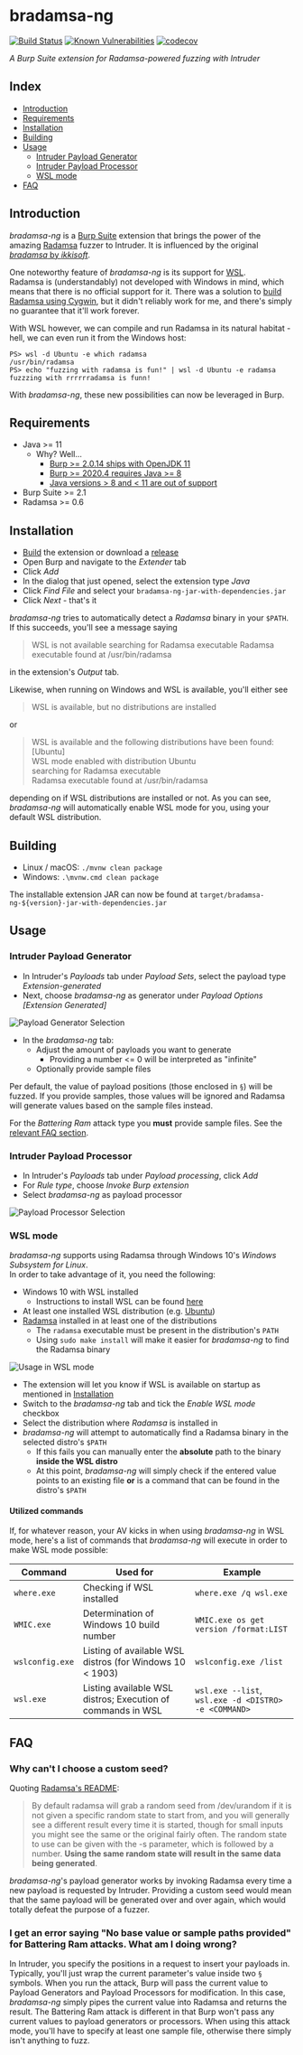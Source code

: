 # bradamsa-ng

[![Build Status](https://github.com/nscuro/bradamsa-ng/workflows/Continuous%20Integration/badge.svg)](https://travis-ci.com/nscuro/bradamsa-ng)
[![Known Vulnerabilities](https://snyk.io/test/github/nscuro/bradamsa-ng/badge.svg?targetFile=pom.xml)](https://snyk.io/test/github/nscuro/bradamsa-ng?targetFile=pom.xml)
[![codecov](https://codecov.io/gh/nscuro/bradamsa-ng/branch/master/graph/badge.svg)](https://codecov.io/gh/nscuro/bradamsa-ng)

*A Burp Suite extension for Radamsa-powered fuzzing with Intruder*

## Index

- [Introduction](#introduction)
- [Requirements](#requirements)
- [Installation](#installation)
- [Building](#building)
- [Usage](#usage)
  - [Intruder Payload Generator](#intruder-payload-generator)
  - [Intruder Payload Processor](#intruder-payload-processor)
  - [WSL mode](#wsl-mode)
- [FAQ](#faq)
  
## Introduction

*bradamsa-ng* is a [Burp Suite](https://portswigger.net/burp/) extension that brings the power of the amazing 
[Radamsa](https://gitlab.com/akihe/radamsa) fuzzer to Intruder. It is influenced by the original 
[*bradamsa* by *ikkisoft*](https://github.com/ikkisoft/bradamsa).

One noteworthy feature of *bradamsa-ng* is its support for [WSL](https://docs.microsoft.com/en-us/windows/wsl/about).  
Radamsa is (understandably) not developed with Windows in mind, which means that there is no official support for it. 
There was a solution to [build Radamsa using Cygwin](https://github.com/aoh/radamsa/issues/31#issuecomment-266049451), 
but it didn't reliably work for me, and there's simply no guarantee that it'll work forever.  
  
With WSL however, we can compile and run Radamsa in its natural habitat - hell, we can even run it from the Windows host:

```shell script
PS> wsl -d Ubuntu -e which radamsa
/usr/bin/radamsa
PS> echo "fuzzing with radamsa is fun!" | wsl -d Ubuntu -e radamsa
fuzzzing with rrrrrradamsa is funn!
```

With *bradamsa-ng*, these new possibilities can now be leveraged in Burp.

## Requirements

* Java >= 11
  * Why? Well...
    * [Burp >= 2.0.14 ships with OpenJDK 11](https://twitter.com/Burp_Suite/status/1088829534600921090)
    * [Burp >= 2020.4 requires Java >= 8](https://portswigger.net/burp/releases/professional-community-2020-4)
    * [Java versions > 8 and < 11 are out of support](https://adoptopenjdk.net/support.html#roadmap)
* Burp Suite >= 2.1
* Radamsa >= 0.6

## Installation

* [Build](#building) the extension or download a [release](https://github.com/nscuro/bradamsa-ng/releases)
* Open Burp and navigate to the *Extender* tab
* Click *Add*
* In the dialog that just opened, select the extension type *Java*
* Click *Find File* and select your `bradamsa-ng-jar-with-dependencies.jar`
* Click *Next* - that's it

*bradamsa-ng* tries to automatically detect a *Radamsa* binary in your `$PATH`. If this succeeds, you'll
see a message saying 

> WSL is not available
> searching for Radamsa executable
> Radamsa executable found at /usr/bin/radamsa

in the extension's *Output* tab.

Likewise, when running on Windows and WSL is available, you'll either see

> WSL is available, but no distributions are installed

or 

> WSL is available and the following distributions have been found: [Ubuntu]  
> WSL mode enabled with distribution Ubuntu  
> searching for Radamsa executable  
> Radamsa executable found at /usr/bin/radamsa

depending on if WSL distributions are installed or not. As you can see, *bradamsa-ng* will automatically enable
WSL mode for you, using your default WSL distribution.

## Building

* Linux / macOS: `./mvnw clean package`
* Windows: `.\mvnw.cmd clean package`

The installable extension JAR can now be found at `target/bradamsa-ng-${version}-jar-with-dependencies.jar`

## Usage

### Intruder Payload Generator

* In Intruder's *Payloads* tab under *Payload Sets*, select the payload type *Extension-generated*
* Next, choose *bradamsa-ng* as generator under *Payload Options [Extension Generated]*

![Payload Generator Selection](.github/screenshots/intruder-payload-generator-selection.jpg)

* In the *bradamsa-ng* tab:
  * Adjust the amount of payloads you want to generate
    * Providing a number <= 0 will be interpreted as "infinite"
  * Optionally provide sample files

Per default, the value of payload positions (those enclosed in `§`) will be fuzzed. If you provide samples, those values 
will be ignored and Radamsa will generate values based on the sample files instead.

For the *Battering Ram* attack type you **must** provide sample files.
See the [relevant FAQ section](#i-get-an-error-saying-no-base-value-or-sample-paths-provided-for-battering-ram-attacks-what-am-i-doing-wrong).

### Intruder Payload Processor

* In Intruder's *Payloads* tab under *Payload processing*, click *Add*
* For *Rule type*, choose *Invoke Burp extension*
* Select *bradamsa-ng* as payload processor

![Payload Processor Selection](.github/screenshots/intruder-payload-processor-selection.jpg)

### WSL mode

*bradamsa-ng* supports using Radamsa through Windows 10's *Windows Subsystem for Linux*.  
In order to take advantage of it, you need the following:

* Windows 10 with WSL installed
  * Instructions to install WSL can be found [here](https://docs.microsoft.com/en-us/windows/wsl/install-win10)
* At least one installed WSL distribution (e.g. [Ubuntu](https://www.microsoft.com/en-us/p/ubuntu/9nblggh4msv6))
* [Radamsa](https://gitlab.com/akihe/radamsa) installed in at least one of the distributions
  * The `radamsa` executable must be present in the distribution's `PATH`
  * Using `sudo make install` will make it easier for *bradamsa-ng* to find the Radamsa binary

![Usage in WSL mode](.github/config-wsl.gif)

* The extension will let you know if WSL is available on startup as mentioned in [Installation](#installation)
* Switch to the *bradamsa-ng* tab and tick the *Enable WSL mode* checkbox
* Select the distribution where *Radamsa* is installed in
* *bradamsa-ng* will attempt to automatically find a Radamsa binary in the selected distro's `$PATH`
  * If this fails you can manually enter the **absolute** path to the binary **inside the WSL distro**
  * At this point, *bradamsa-ng* will simply check if the entered value points to an existing file **or** is a command that can be found in the distro's `$PATH`

#### Utilized commands

If, for whatever reason, your AV kicks in when using *bradamsa-ng* in WSL mode, here's a list of commands that *bradamsa-ng* 
will execute in order to make WSL mode possible:

| Command         | Used for                                                    | Example                                              |
| --------------- | ----------------------------------------------------------- | ---------------------------------------------------- |
| `where.exe`     | Checking if WSL installed                                   | `where.exe /q wsl.exe`                               |
| `WMIC.exe`      | Determination of Windows 10 build number                    | `WMIC.exe os get version /format:LIST`               |
| `wslconfig.exe` | Listing of available WSL distros (for Windows 10 < 1903)    | `wslconfig.exe /list`                                |
| `wsl.exe`       | Listing available WSL distros; Execution of commands in WSL | `wsl.exe --list`, `wsl.exe -d <DISTRO> -e <COMMAND>` |

## FAQ

### Why can't I choose a custom seed?

Quoting [Radamsa's README](https://gitlab.com/akihe/radamsa#fuzzing-with-radamsa):

> By default radamsa will grab a random seed from /dev/urandom if it is not given a specific random state to start from, 
> and you will generally see a different result every time it is started, though for small inputs you might see the same 
> or the original fairly often. The random state to use can be given with the -s parameter, which is followed by a number. 
> **Using the same random state will result in the same data being generated**.

*bradamsa-ng*'s payload generator works by invoking Radamsa every time a new payload is requested by Intruder. 
Providing a custom seed would mean that the same payload will be generated over and over again, which would totally 
defeat the purpose of a fuzzer.

### I get an error saying "No base value or sample paths provided" for Battering Ram attacks. What am I doing wrong?

In Intruder, you specify the positions in a request to insert your payloads in. Typically, you'll just wrap the current
parameter's value inside two `§` symbols. When you run the attack, Burp will pass the current value to Payload Generators
and Payload Processors for modification. In this case, *bradamsa-ng* simply pipes the current value into Radamsa and returns
the result. The Battering Ram attack is different in that Burp won't pass any current values to payload generators or processors.
When using this attack mode, you'll have to specify at least one sample file, otherwise there simply isn't anything to fuzz.
